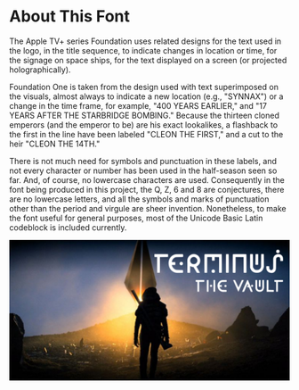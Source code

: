 # About This Font

The Apple TV+ series Foundation uses related designs for the text used in the logo, in the title sequence, to indicate changes in location or time, for the signage on space ships, for the text displayed on a screen (or projected holographically).

Foundation One is taken from the design used with text superimposed on the visuals, almost always to indicate a new location (e.g., "SYNNAX") or a change in the time frame, for example, "400 YEARS EARLIER," and "17 YEARS AFTER THE STARBRIDGE BOMBING." Because the thirteen cloned emperors (and the emperor to be) are his exact lookalikes, a flashback to the first in the line have been labeled "CLEON THE FIRST," and a cut to the heir "CLEON THE 14TH."

There is not much need for symbols and punctuation in these labels, and not every character or number has been used in the half-season seen so far.  And, of course, no lowercase characters are used. Consequently in the font being produced in this project, the Q, Z, 6 and 8 are conjectures, there are no lowercase letters, and all the symbols and marks of punctuation other than the period and virgule are sheer invention.  Nonetheless, to make the font useful for general purposes, most of the Unicode Basic Latin codeblock is included currently.

<img src="samples/Foundation_One_the_Vault.png" alt="The text 'Terminus / the Vault' is set in the Foundation One font, superimposed on a shot of the mysterious Vault depicted in the Apple TV+ series Foundation" title="The mysterious Vault on Terminus, text set in the Foundation One font">
